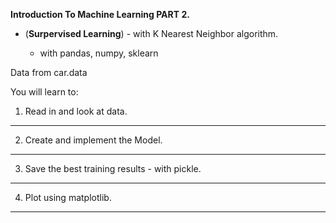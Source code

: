 **Introduction To Machine Learning PART 2.**

- (**Surpervised Learning**) - with K Nearest Neighbor algorithm.
    

     - with pandas, numpy, sklearn
      
      
Data from car.data




You will learn to:
 1. Read in and look at data.

---

2. Create and implement the Model.

---

3. Save the best training results - with pickle.

---

4. Plot using matplotlib.
---